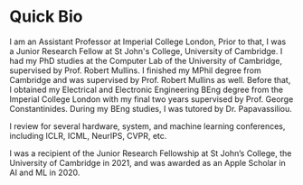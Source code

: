 # Quick Bio

I am an Assistant Professor at Imperial College London, Prior to that, I was a Junior Research Fellow at St John's College, University of Cambridge. I had my PhD studies at the Computer Lab of the University of Cambridge, supervised by Prof. Robert Mullins. I finished my MPhil degree from Cambridge and was supervised by Prof. Robert Mullins as well. Before that, I obtained my Electrical and Electronic Engineering BEng degree from the Imperial College London with my final two years supervised by Prof. George Constantinides. During my BEng studies, I was tutored by Dr. Papavassiliou.

I review for several hardware, system, and machine learning conferences, including ICLR, ICML, NeurIPS, CVPR, etc.

I was a recipient of the Junior Research Fellowship at St John’s College, the University of Cambridge in 2021, and was awarded as an Apple Scholar in AI and ML in 2020.
